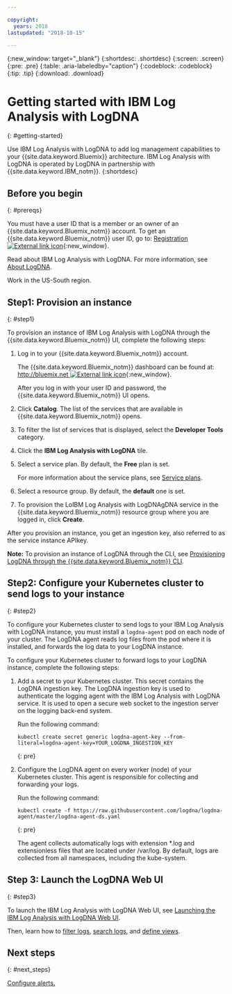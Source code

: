 ```yaml
---

copyright:
  years: 2018
lastupdated: "2018-10-15"

---
```


{:new_window: target="_blank"}
{:shortdesc: .shortdesc}
{:screen: .screen}
{:pre: .pre}
{:table: .aria-labeledby="caption"}
{:codeblock: .codeblock}
{:tip: .tip}
{:download: .download}


# Getting started with IBM Log Analysis with LogDNA
{: #getting-started}

Use IBM Log Analysis with LogDNA to add log management capabilities to your {{site.data.keyword.Bluemix}} architecture. IBM Log Analysis with LogDNA is operated by LogDNA in partnership with {{site.data.keyword.IBM_notm}}.
{:shortdesc}

## Before you begin
{: #prereqs}

You must have a user ID that is a member or an owner of an {{site.data.keyword.Bluemix_notm}} account. To get an {{site.data.keyword.Bluemix_notm}} user ID, go to: [Registration ![External link icon](../../icons/launch-glyph.svg "External link icon")](https://console.bluemix.net/registration/){:new_window}.

Read about IBM Log Analysis with LogDNA. For more information, see [About LogDNA](/docs/services/Log-Analysis-with-LogDNA/overview.html#about).

Work in the US-South region.

## Step1: Provision an instance
{: #step1}

To provision an instance of IBM Log Analysis with LogDNA through the {{site.data.keyword.Bluemix_notm}} UI, complete the following steps:

1. Log in to your {{site.data.keyword.Bluemix_notm}} account.

    The {{site.data.keyword.Bluemix_notm}} dashboard can be found at: [http://bluemix.net ![External link icon](../../icons/launch-glyph.svg "External link icon")](http://bluemix.net){:new_window}.

	After you log in with your user ID and password, the {{site.data.keyword.Bluemix_notm}} UI opens.

2. Click **Catalog**. The list of the services that are available in {{site.data.keyword.Bluemix_notm}} opens.

3. To filter the list of services that is displayed, select the **Developer Tools** category.

4. Click the **IBM Log Analysis with LogDNA** tile.

5. Select a service plan. By default, the **Free** plan is set.

    For more information about the service plans, see [Service plans](/docs/services/.....).

6. Select a resource group. By default, the **default** one is set.

7. To provision the LoIBM Log Analysis with LogDNAgDNA service in the {{site.data.keyword.Bluemix_notm}} resource group where you are logged in, click **Create**.

After you provision an instance, you get an ingestion key, also referred to as the service instance APIkey.


**Note:** To provision an instance of LogDNA through the CLI, see [Provisioning LogDNA through the {{site.data.keyword.Bluemix_notm}} CLI]().


## Step2: Configure your Kubernetes cluster to send logs to your instance
{: #step2}

To configure your Kubernetes cluster to send logs to your IBM Log Analysis with LogDNA instance, you must install a `logdna-agent` pod on each node of your cluster. The LogDNA agent reads log files from the pod where it is installed, and forwards the log data to your LogDNA instance.

To configure your Kubernetes cluster to forward logs to your LogDNA instance, complete the following steps:

1. Add a secret to your Kubernetes cluster. This secret contains the LogDNA ingestion key. The LogDNA ingestion key is used to authenticate the logging agent with the IBM Log Analysis with LogDNA service. It is used to open a secure web socket to the ingestion server on the logging back-end system.

    Run the following command:

    ```
    kubectl create secret generic logdna-agent-key --from-literal=logdna-agent-key=YOUR_LOGDNA_INGESTION_KEY
    ```
    {: pre}

2. Configure the LogDNA agent on every worker (node) of your Kubernetes cluster. This agent is responsible for collecting and forwarding your logs.

    Run the following command:

    ```
    kubectl create -f https://raw.githubusercontent.com/logdna/logdna-agent/master/logdna-agent-ds.yaml
    ```
    {: pre}

    The agent collects automatically logs with extension *.log and extensionless files that are located under /var/log. By default, logs are collected from all namespaces, including the kube-system.


## Step 3: Launch the LogDNA Web UI
{: #step3}

To launch the IBM Log Analysis with LogDNA Web UI, see [Launching the IBM Log Analysis with LogDNA Web UI]().

Then, learn how to [filter logs](https://docs.logdna.com/docs/filters), [search logs](https://docs.logdna.com/docs/search), and [define views](https://docs.logdna.com/docs/views).


## Next steps
{: #next_steps}

[Configure alerts.](https://docs.logdna.com/docs/alerts)
